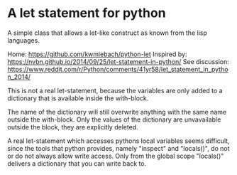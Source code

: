 # A let statement for python

A simple class that allows a let-like construct as known from the lisp languages.

Home: https://github.com/kwmiebach/python-let
Inspired by: https://nvbn.github.io/2014/09/25/let-statement-in-python/
See discussion: https://www.reddit.com/r/Python/comments/41yr58/let_statement_in_python_2014/

This is not a real let-statement, because the variables are only
added to a dictionary that is available inside the with-block.

The name of the dictionary will still overwrite anything with the same name
outside the with-block. Only the values of the dictionary are
unvavailable outside the block, they are explicitly deleted.

A real let-statement which accesses pythons local variables seems difficult, since
the tools that python provides, namely "inspect" and "locals()",
do not or do not always allow write access. Only from the global scope 
"locals()" delivers a dictionary that you can write back to.
